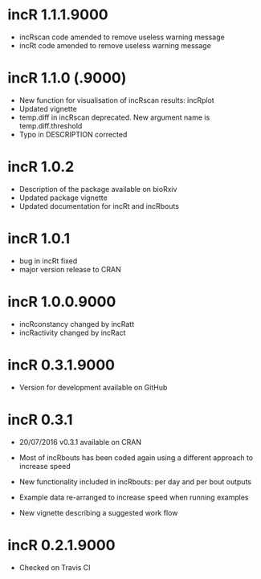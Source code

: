 # incR 1.1.1.9000
* incRscan code amended to remove useless warning message
* incRt code amended to remove useless warning message

# incR 1.1.0 (.9000)
* New function for visualisation of incRscan results: incRplot
* Updated vignette
* temp.diff in incRscan deprecated. New argument name is temp.diff.threshold
* Typo in DESCRIPTION corrected

# incR 1.0.2
* Description of the package available on bioRxiv
* Updated package vignette
* Updated documentation for incRt and incRbouts


# incR 1.0.1
* bug in incRt fixed
* major version release to CRAN

# incR 1.0.0.9000
* incRconstancy changed by incRatt
* incRactivity changed by incRact

# incR 0.3.1.9000
* Version for development available on GitHub

# incR 0.3.1
* 20/07/2016 v0.3.1 available on CRAN

* Most of incRbouts has been coded again using a different approach to increase speed
* New functionality included in incRbouts: per day and per bout outputs
* Example data re-arranged to increase speed when running examples
* New vignette describing a suggested work flow

# incR 0.2.1.9000
* Checked on Travis CI



